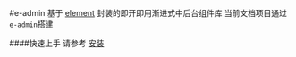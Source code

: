 #e-admin
基于 [element](https://github.com/ElemeFE/element) 封装的即开即用渐进式中后台组件库
当前文档项目通过`e-admin`搭建

####快速上手
请参考 [安装](#/install)

